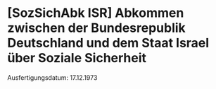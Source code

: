 # [SozSichAbk ISR] Abkommen zwischen der Bundesrepublik Deutschland und dem Staat Israel über Soziale Sicherheit

Ausfertigungsdatum: 17.12.1973

 